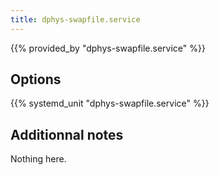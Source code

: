 ```yaml
---
title: dphys-swapfile.service
---
```


{{% provided_by "dphys-swapfile.service" %}}

## Options

{{% systemd_unit "dphys-swapfile.service" %}}

## Additionnal notes

Nothing here.